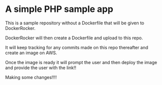 # A simple PHP sample app
This is a sample repository without a Dockerfile that will be given to DockerRocker.

DockerRocker will then create a Dockerfile and upload to this repo.

It will keep tracking for any commits made on this repo thereafter and create an image on AWS.

Once the image is ready it will prompt the user and then deploy the image and provide the user with the link!!


Making some changes!!!!
